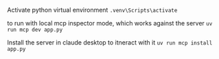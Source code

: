 Activate python virtual environment
```.venv\Scripts\activate```


to run with local mcp inspector mode, which works against the server
```uv run mcp dev app.py   ```

Install the server in claude desktop to itneract with it
```uv run mcp install app.py```



